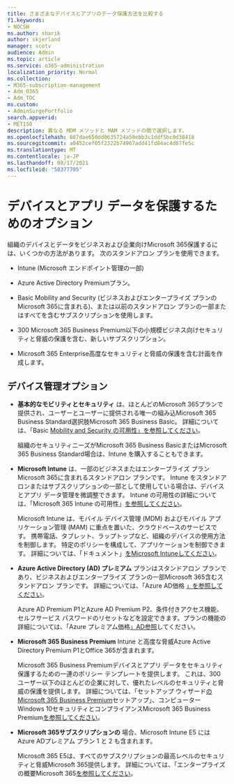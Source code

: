 ```yaml
---
title: さまざまなデバイスとアプリのデータ保護方法を比較する
f1.keywords:
- NOCSH
ms.author: sharik
author: skjerland
manager: scotv
audience: Admin
ms.topic: article
ms.service: o365-administration
localization_priority: Normal
ms.collection:
- M365-subscription-management
- Adm_O365
- Adm_TOC
ms.custom:
- AdminSurgePortfolio
search.appverid:
- MET150
description: 異なる MDM メソッドと MAM メソッドの間で選択します。
ms.openlocfilehash: 887dae650dd0635724a59ebb3c1ddf5bc0d38418
ms.sourcegitcommit: a0452cef05f2322b74967add41fd84ac4d07fe5c
ms.translationtype: MT
ms.contentlocale: ja-JP
ms.lasthandoff: 08/17/2021
ms.locfileid: "58377705"
---
```

# <a name="options-for-protecting-your-devices-and-app-data"></a>デバイスとアプリ データを保護するためのオプション

組織のデバイスとデータをビジネスおよび企業向けMicrosoft 365保護するには、いくつかの方法があります。 次のスタンドアロン プランを使用できます。

- Intune (Microsoft エンドポイント管理の一部)
- Azure Active Directory Premiumプラン。
- Basic Mobility and Security (ビジネスおよびエンタープライズ プランのMicrosoft 365に含まれる)、または以前のスタンドアロン プランの一部またはすべてを含むサブスクリプションを使用します。

- 300 Microsoft 365 Business Premium以下の小規模ビジネス向けセキュリティと脅威の保護を含む、新しいサブスクリプション。
- Microsoft 365 Enterprise高度なセキュリティと脅威の保護を含む計画を作成します。

## <a name="device-management-options"></a>デバイス管理オプション

- **基本的なモビリティとセキュリティ** は、ほとんどのMicrosoft 365プランで提供され、ユーザーとユーザーに提供される唯一の組み込Microsoft 365 Business Standard選択肢Microsoft 365 Business Basic。 詳細については、「Basic [Mobility and Security の可用性」を参照してください](../basic-mobility-security/choose-between-basic-mobility-and-security-and-intune.md#availability-of-basic-mobility-and-security-and-intune)。 

    組織のセキュリティニーズがMicrosoft 365 Business BasicまたはMicrosoft 365 Business Standard場合は、Intune を購入することもできます。
 
- **Microsoft Intune** は、一部のビジネスまたはエンタープライズ プランMicrosoft 365に含まれるスタンドアロン プランです。 Intune をスタンドアロンまたはサブスクリプションの一部として使用している場合は、デバイスとアプリ データ管理を微調整できます。 Intune の可用性の詳細については、「Microsoft 365 Intune の可用性」[を参照してください](../basic-mobility-security/choose-between-basic-mobility-and-security-and-intune.md#availability-of-basic-mobility-and-security-and-intune)。

    Microsoft Intune は、モバイル デバイス管理 (MDM) およびモバイル アプリケーション管理 (MAM) に重点を置いた、クラウドベースのサービスです。 携帯電話、タブレット、ラップトップなど、組織のデバイスの使用方法を制御します。 特定のポリシーを構成して、アプリケーションを制御できます。 詳細については、「ドキュメント」[をMicrosoft Intuneしてください](/mem/intune/)。

- **Azure Active Directory (AD) プレミアム** プランはスタンドアロン プランであり、ビジネスおよびエンタープライズ プランの一部Microsoft 365含むスタンドアロン プランです。 詳細については、「Azure AD価格 [」を参照してください](https://azure.microsoft.com/pricing/details/active-directory/)。

     Azure AD Premium P1とAzure AD Premium P2、条件付きアクセス機能、セルフサービス パスワードのリセットなどを設定できます。プランの機能の詳細については、「Azure プレミアム価格[」AD参照](https://azure.microsoft.com/pricing/details/active-directory/)してください。
- **Microsoft 365 Business Premium** Intune と高度な脅威Azure Active Directory Premium P1とOffice 365が含まれます。 
 
    Microsoft 365 Business Premiumデバイスとアプリ データをセキュリティ保護するための一連のポリシー テンプレートを提供します。 これは、300 ユーザー以下のほとんどの企業に対して、優れたレベルのセキュリティと脅威の保護を提供します。 詳細については、「セットアップ ウィザード[のMicrosoft 365 Business Premium](../../business/set-up.md)セットアップ」、コンピューター Windows 10セキュリティと[](../../business/secure-win-10-pcs.md)コンプライアンスMicrosoft 365 Business Premium[を参照してください](/security-and-compliance/security-your-business-data.md)。

- **Microsoft 365サブスクリプションの** 場合、Microsoft Intune E5 には Azure ADプレミアム プラン 1 と 2 も含まれます。

    Microsoft 365 E5は、すべてのサブスクリプションの最高レベルのセキュリティと脅威Microsoft 365提供します。 詳細については、「エンタープライズの概要Microsoft 365[を参照してください](../../enterprise/microsoft-365-overview.md)。